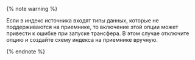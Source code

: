 {% note warning %}

Если в индекс источника входят типы данных, которые не поддерживаются на приемнике, то включение этой опции может привести к ошибке при запуске трансфера. В этом случае отключите опцию и создайте схему индекса на приемнике вручную.

{% endnote %}
